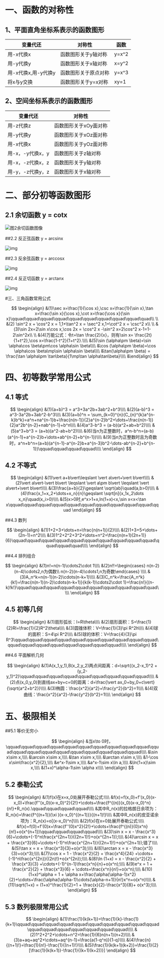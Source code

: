 # 一、函数的对称性

## 1、平面直角坐标系表示的函数图形

| 变量代还            | 对称性               | 函数  |
| ------------------- | -------------------- | ----- |
| 用-x代换x           | 函数图形关于y轴对称  | y=x^2 |
| 用-y代换y           | 函数图形关于x轴对称  | x=y^2 |
| 用-x代换x,用-y代换y | 函数图形关于原点对称 | y=x^3 |
| 将x与y交换          | 函数图形关于y=x对称  | xy=1  |

## 2、空间坐标系表示的函数图形

| 变量代还         | 对称性                |
| ---------------- | --------------------- |
| 用-z代换z        | 函数图形关于xOy面对称 |
| 用-y代换y        | 函数图形关于xOz面对称 |
| 用-x代换x        | 函数图形关于yOz面对称 |
| 用-x，-y代换x，y | 函数图形关于z轴对称   |
| 用-x，-z代换x，z | 函数图形关于y轴对称   |
| 用-y，-z代换y，z | 函数图形关于x轴对称   |

# 二、部分初等函数图形

## 2.1 余切函数 y = cotx

![图2余切函数图像](https://bkimg.cdn.bcebos.com/pic/4b90f603738da977b8f43593b051f8198718e3ab?x-bce-process=image/resize,m_lfit,w_220,h_220,limit_1)

##2.2 反正弦函数 y = arcsinx

![img](https://bkimg.cdn.bcebos.com/pic/b58f8c5494eef01f750a6c04e5fe9925bd317dd0?x-bce-process=image/resize,m_lfit,w_220,h_220,limit_1)

##2.3 反余弦函数 y = arccosx

![img](https://bkimg.cdn.bcebos.com/pic/4b90f603738da97706867180b651f8198718e3f4?x-bce-process=image/resize,m_lfit,w_220,h_220,limit_1)

##2.4 反正切函数 y = arctanx

![img](https://bkimg.cdn.bcebos.com/pic/a1ec08fa513d26970450f7615efbb2fb4316d80f?x-bce-process=image/resize,m_lfit,w_220,h_220,limit_1)

#三、三角函数常用公式

$$
\begin{align}
&(1)\sec x=\frac{1}{\cos x},\csc x=\frac{1}{\sin x},\tan x=\frac{\sin x}{\cos x},\cot x=\frac{\cos x}{\sin x}\qquad\qquad\qquad\qquad\qquad\qquad\qquad\qquad\qquad\quad\\
\\
&(2) \sin^2 x + \cos^2 x = 1,1+\tan^2 x = \sec^2 x,1+\cot^2 x = \csc^2 x\\
\\
&(3)\sin 2x=2\sin x\cos x,\cos 2x = \cos^2 x -\sin^2 x=2\cos^2 x-1=1-2\sin^2x\\
\\
&(4)万能公式：令t=\tan \frac{2}{x}，则有\sin x= \frac{2t}{1+t^2},\cos x=\frac{1-t^2}{1+t^2}.\\\\
&(5)\sin (\alpha\pm \beta)=\sin \alpha\cos \beta\pm\cos \alpha\sin \beta\\\\
&\cos (\alpha\pm \beta)=\cos \alpha\cos \beta\mp\sin \alpha\sin \beta\\\\
&\tan(\alpha\pm \beta) = \frac{\tan \alpha\pm \tan\beta}{1\mp\tan \alpha\tan\beta}\\\\
&\end{align}
$$

# 四、初等数学常用公式

## 4.1 等式

$$
\begin{align}
&(1)(a+b)^3 = a^3+3a^2b+3ab^2+b^3\\\\
&(2)(a-b)^3  = a^3-3a^2b+3ab^2-b^3\\\\
&(3)(a+b)^n = \sum_{k=0}^{n}{C_{n}^{k}a^{n-k}b^k}=a^n+na^{n-1}b+\frac{n(n-1)}{2}a^{n-2}b^2+\dots+\frac{n(n-1)}{2}a^2b^{n-2}+nab^{n-1}+b^n\\\\
&(4)a^3-b^3 = (a-b)(a^2+ab+b^2)\\\\
&(5)a^3+b^3 = (a+b)(a^2-ab+b^2)\\\\
&(6)当n为正整数时，a^n-b^n=(a-b)(a^{n-1}+a^{n-2}b+\dots+ab^{n-2}+b^{n-1})\\\\
&(9)当n为正整数时且为奇数时，a^n+b^n=(a+b)(a^{n-1}-a^{n-2}b+a^{n-3}b^2-\dots-ab^{n-2}+b^{n-1})\qquad\qquad\qquad\qquad\\\\
\end{align}
$$

## 4.2 不等式

$$
\begin{align}
&(1)\vert a+b\vert\leqslant \vert a\vert+\vert b\vert\\\\
&(2)\vert a\vert-\vert b\vert \leqslant \vert a\pm b\vert \leqslant \vert a\vert+\vert b\vert\\\\
&(3)\frac{a+b}{2}\geqslant \sqrt{ab}\quad(a,b>0)\\\\
&(4)\frac{x_1+x_2+\dots+x_n}{n}\geqslant \sqrt[n]{x_1x_2\dots x_n}\quad(x_i>0)\\\\
&(5)x>0时,e^x>1+x,ln(1+x)<x,\sin x<x<\tan x\qquad\qquad\qquad\qquad\qquad\qquad\qquad\qquad\qquad\qquad\qquad
\end{align}
$$

##4.3 数列

$$
\begin{align}
&(1)1+2+3+\dots+n=\frac{n(n+1)}{2}\\\\
&(2)1+3+5+\dots+(2n-1)=n^2\\\\
&(3)1^2+2^2+3^2+\dots+n^2=\frac{n(n+1)(2n+1)}{6}\qquad\qquad\qquad\qquad\qquad\qquad\qquad\qquad\qquad\qquad\qquad\qquad\quad\\\\
\end{align}
$$

##4.4 排列组合

$$
\begin{align}
&(1)n!=n(n-1)\cdots2\cdot 1\\\\
&(2)n!!=\begin{cases} n(n-2)(n-4)\cdots2,n为偶数\\ n(n-2)(n-4)\cdots1,n为奇数\end{cases}  \\\\
&(3)A_n^k=n(n-1)(n-2)\cdots(n-k+1)\\\\
&(3)C_n^k=\frac{A_n^k}{k!}=\frac{n(n-1)(n-2)\cdots(n-k+1)}{k(k-1)\cdots2\cdot 1}=\frac{n!}{(n-k)!k!}\qquad\qquad\qquad\qquad\qquad\qquad\qquad\qquad\qquad\quad\\\\
\end{align}
$$

## 4.5 初等几何

$$
\begin{align}
&(1)扇形弧长：l=R\theta\\\\
&(2)扇形面积：S=\frac{1}{2}Rl=\frac{1}{2}R^2\theta\\\\
&(3)圆锥体积：V=\frac{1}{3}\pi R^2h\\\\
&(4)球的面积：S=4\pi R^2\\\\
&(5)球的体积：V=\frac{4}{3}\pi R^3\qquad\qquad\qquad\qquad\qquad\qquad\qquad\qquad\qquad\qquad\qquad\qquad\qquad\qquad\qquad\qquad\qquad\qquad\\\\
\end{align}
$$

##4.6 平面解析几何

$$
\begin{align}
&(1)A(x_1,y_1),B(x_2,y_2)两点间距离：d=\sqrt{(x_2-x_1)^2 + (y_2-y_1)^2}\qquad\qquad\qquad\qquad\qquad\qquad\qquad\qquad\qquad\\\\
&(2)点(x_0,y_0)到直线ax+by+c=0的距离：d=\frac{\vert ax_0+by_0+c\vert}{\sqrt{a^2+b^2}}\\\\
&(3)椭圆：\frac{x^2}{a^2}+\frac{y^2}{b^2}=1\\\\
&(4)双曲线：\frac{x^2}{a^2}-\frac{y^2}{b^2}=1\\\\
\end{align}
$$

# 五、极限相关

##5.1 等价无穷小

$$
\begin{align}
&当x\to 0时，\qquad\qquad\qquad\qquad\qquad\qquad\qquad\qquad\qquad\qquad\qquad\qquad\qquad\qquad\qquad\qquad\qquad\qquad\qquad\qquad\\\\
&\sin x\sim x,\\\\
&\arcsin x\sim x,\\\\
&\tan x\sim x,\\\\
&\arctan x\sim x,\\\\
&1-\cos x\sim\frac{x^2}{2},\\\\
&e^x-1\sim x,\\\\
&a^x-1\sim x\ln a,\\\\
&\ln(1+x)\sim x,\\\\
&(1+x)^\alpha-1\sim \alpha x\\\\
\end{align}
$$

## 5.2 泰勒公式

$$
\begin{align}
&(1)f(x)在x=x_0处展开泰勒公式:\\\\
&f(x)=f(x_0)+f'(x_0)(x-x_0)+\frac{f''(x_0)(x-x_0)^2}{2!}+\cdots+\frac{f^{(n)}(x_0)(x-x_0)^n}{n!}+R_n(x).\qquad\qquad\qquad\qquad\\\\
&其中R_n(x)的拉格朗日余项为：R_n(x)=\frac{f^{(n+1)}(\xi )(x-x_0)^{(n+1)}}{(n+1)!}\\\\
&其中R_n(x)的皮亚诺余项为：R_n(x)=o[(x-x_0)^n]\\\\
&(2)f(x)在x=0处展开泰勒公式:\\\\
&f(x)=f(0)+f'(0)x+\frac{f''(0)x^2}{2!}+\cdots+\frac{f^{(n)}(0)x^n}{n!}+o(x^{n+1})\qquad\qquad\qquad\qquad\\\\
&(3)\sin x = x - \frac{x^3}{6}+\cdots+(-1)^n\frac{x^{2n+1}}{(2n+1)!}+o(x^{2n+1});\\\\
&(4)\arcsin x = x + \frac{x^3}{6}+\cdots+(-1)^n\frac{x^{2n+1}}{(2n+1)!}+o(x^{2n+1});错了\\\\
&(5)\tan x = x + \frac{x^3}{3}+o(x^3);\\\\
&(6)\arctan x = x - \frac{x^3}{3}+o(x^3);\\\\
&(7)\cos x = 1 - \frac{x^2}{2} + \frac{x^4}{24} +\cdots+(-1)^n\frac{x^{2n}}{(2n)!}+o(x^{2n});\\\\
&(8)\ln (1+x) = x - \frac{x^2}{2} + \frac{x^3}{3} +\cdots+(-1)^{n-1}\frac{x^n}{n}+o(x^n);\\\\
&(9)e^x = 1 + \frac{x^2}{2} + \frac{x^3}{6} + \cdots+\frac{x^n}{n!}+o(x^n);\\\\
&(10)(1+x)^\alpha = 1 + \alpha x+\frac{\alpha(\alpha-1)x^2}{2}+\cdots+\frac{\alpha(\alpha-1)\cdots(\alpha-n+1)}{n!}x^n+o(x^n)\\\\
&(11)\sqrt{1+x} = (1+x)^\frac{1}{2}=1 + \frac{x}{2}-\frac{x^3}{8}+ o(x^3);\\\\
\end{align}
$$

## 5.3 数列极限常用公式

$$
\begin{align}
&(1)\frac{1}{k(k+1)}=\frac{1}{k}-\frac{1}{k+1}\qquad\qquad\qquad\qquad\qquad\qquad\qquad\qquad\qquad\qquad\qquad\qquad\qquad\qquad\qquad\qquad\qquad\\\\
&(2)1^2+2^2+\cdots+n^2=\frac{1}{6}n(n+1)(n+2)\\\\
&(3)a+aq+aq^2+\cdots+aq^{n-1}=\frac{a(1-q^n)}{1-q}\\\\
&(4)\frac{n}{(n+1)!}=\frac{1}{n!}-\frac{1}{(n+1)!}\\\\
&(5)\frac{1}{k(k+1)(k+2)}=\frac{1}{2}[\frac{1}{k(k+1)}-\frac{1}{(k+1)(k+2))}]
\end{align}
$$